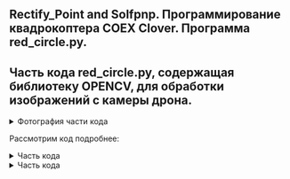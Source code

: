 Rectify_Point and Solfpnp. Программирование квадрокоптера COEX Clover. Программа red_circle.py.
-

Часть кода red_circle.py, содержащая библиотеку OPENCV, для обработки изображений с камеры дрона.
-

<details>
      <summary>Фотография части кода</summary>
      <img width="672" alt="image" src="https://github.com/CentaurWitch/Flying-Robotics-I-National-Technic-Olympiad/assets/149146826/dae1d4dd-e078-406a-a901-90cd8da8aad9">

</details>

Рассмотрим код подробнее:
<details>
      <summary>Часть кода</summary>
      
      img_hsv = cv2.cvtColor(img, cv2.COLOR_BGR2HSV)

      В данной части видно, что переменная img_hsv равна преобразованию переменной img в HSV-диапозон, за что и отвечает функция cv2.COLOR_BGR2HSV
</details>

<details>
      <summary>Часть кода</summary>
      
      mask1 = cv2.inRange(img_hsv, (0, 150, 150), (15, 255, 255))
      mask2 = cv2.inRange(img_hsv, (160, 150, 150), (180, 255, 255))
      # combine two masks using bitwise OR
      mask = cv2.bitwise_or(mask1, mask2)

      Функция cv2.inRange отвечает за диапозон цвета в HSV-диапазоне, т.к. используется переменная img_hsv
      Функция cv2.bitwise_or() служит для объединения двух диапозонов в один, с последующем выбором, к какому точно диапазону относится
</details>
